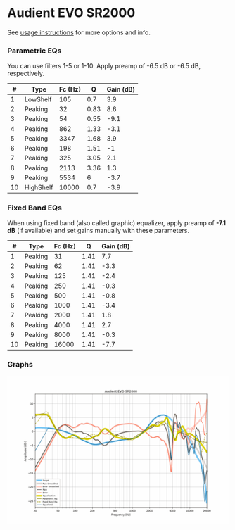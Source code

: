 # Audient EVO SR2000
See [usage instructions](https://github.com/jaakkopasanen/AutoEq#usage) for more options and info.

### Parametric EQs
You can use filters 1-5 or 1-10. Apply preamp of -6.5 dB or -6.5 dB, respectively.

|   # | Type      |   Fc (Hz) |    Q |   Gain (dB) |
|-----|-----------|-----------|------|-------------|
|   1 | LowShelf  |       105 | 0.7  |         3.9 |
|   2 | Peaking   |        32 | 0.83 |         8.6 |
|   3 | Peaking   |        54 | 0.55 |        -9.1 |
|   4 | Peaking   |       862 | 1.33 |        -3.1 |
|   5 | Peaking   |      3347 | 1.68 |         3.9 |
|   6 | Peaking   |       198 | 1.51 |        -1   |
|   7 | Peaking   |       325 | 3.05 |         2.1 |
|   8 | Peaking   |      2113 | 3.36 |         1.3 |
|   9 | Peaking   |      5534 | 6    |        -3.7 |
|  10 | HighShelf |     10000 | 0.7  |        -3.9 |

### Fixed Band EQs
When using fixed band (also called graphic) equalizer, apply preamp of **-7.1 dB** (if available) and set gains manually with these parameters.

|   # | Type    |   Fc (Hz) |    Q |   Gain (dB) |
|-----|---------|-----------|------|-------------|
|   1 | Peaking |        31 | 1.41 |         7.7 |
|   2 | Peaking |        62 | 1.41 |        -3.3 |
|   3 | Peaking |       125 | 1.41 |        -2.4 |
|   4 | Peaking |       250 | 1.41 |        -0.3 |
|   5 | Peaking |       500 | 1.41 |        -0.8 |
|   6 | Peaking |      1000 | 1.41 |        -3.4 |
|   7 | Peaking |      2000 | 1.41 |         1.8 |
|   8 | Peaking |      4000 | 1.41 |         2.7 |
|   9 | Peaking |      8000 | 1.41 |        -0.3 |
|  10 | Peaking |     16000 | 1.41 |        -7.7 |

### Graphs
![](./Audient%20EVO%20SR2000.png)
